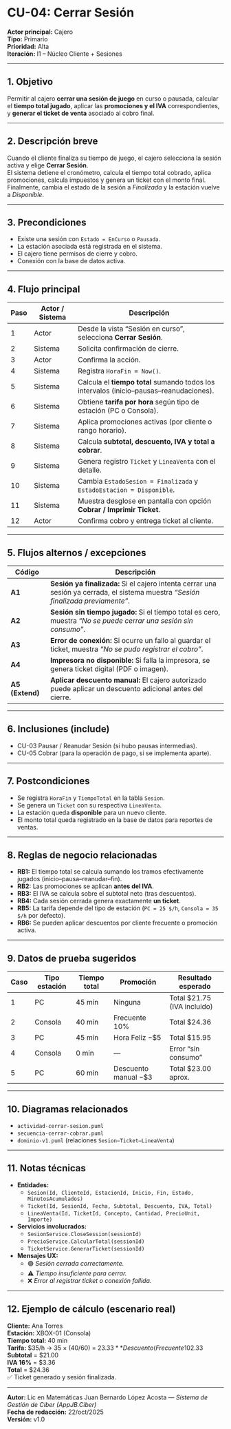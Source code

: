 # CU-04: Cerrar Sesión

**Actor principal:** Cajero  
**Tipo:** Primario  
**Prioridad:** Alta  
**Iteración:** I1 – Núcleo Cliente + Sesiones  

---

## 1. Objetivo
Permitir al cajero **cerrar una sesión de juego** en curso o pausada, calcular el **tiempo total jugado**, aplicar las **promociones y el IVA** correspondientes, y **generar el ticket de venta** asociado al cobro final.

---

## 2. Descripción breve
Cuando el cliente finaliza su tiempo de juego, el cajero selecciona la sesión activa y elige **Cerrar Sesión**.  
El sistema detiene el cronómetro, calcula el tiempo total cobrado, aplica promociones, calcula impuestos y genera un ticket con el monto final.  
Finalmente, cambia el estado de la sesión a *Finalizada* y la estación vuelve a *Disponible*.

---

## 3. Precondiciones
- Existe una sesión con `Estado = EnCurso` o `Pausada`.  
- La estación asociada está registrada en el sistema.  
- El cajero tiene permisos de cierre y cobro.  
- Conexión con la base de datos activa.

---

## 4. Flujo principal

| Paso | Actor / Sistema | Descripción |
|------|------------------|--------------|
| 1 | Actor | Desde la vista “Sesión en curso”, selecciona **Cerrar Sesión**. |
| 2 | Sistema | Solicita confirmación de cierre. |
| 3 | Actor | Confirma la acción. |
| 4 | Sistema | Registra `HoraFin = Now()`. |
| 5 | Sistema | Calcula el **tiempo total** sumando todos los intervalos (inicio–pausas–reanudaciones). |
| 6 | Sistema | Obtiene **tarifa por hora** según tipo de estación (PC o Consola). |
| 7 | Sistema | Aplica promociones activas (por cliente o rango horario). |
| 8 | Sistema | Calcula **subtotal, descuento, IVA y total a cobrar**. |
| 9 | Sistema | Genera registro `Ticket` y `LineaVenta` con el detalle. |
| 10 | Sistema | Cambia `EstadoSesion = Finalizada` y `EstadoEstacion = Disponible`. |
| 11 | Sistema | Muestra desglose en pantalla con opción **Cobrar / Imprimir Ticket**. |
| 12 | Actor | Confirma cobro y entrega ticket al cliente. |

---

## 5. Flujos alternos / excepciones

| Código | Descripción |
|---------|--------------|
| **A1** | **Sesión ya finalizada:** Si el cajero intenta cerrar una sesión ya cerrada, el sistema muestra *“Sesión finalizada previamente”*. |
| **A2** | **Sesión sin tiempo jugado:** Si el tiempo total es cero, muestra *“No se puede cerrar una sesión sin consumo”*. |
| **A3** | **Error de conexión:** Si ocurre un fallo al guardar el ticket, muestra *“No se pudo registrar el cobro”*. |
| **A4** | **Impresora no disponible:** Si falla la impresora, se genera ticket digital (PDF o imagen). |
| **A5 (Extend)** | **Aplicar descuento manual:** El cajero autorizado puede aplicar un descuento adicional antes del cierre. |

---

## 6. Inclusiones (include)
- CU-03 Pausar / Reanudar Sesión (si hubo pausas intermedias).  
- CU-05 Cobrar (para la operación de pago, si se implementa aparte).  

---

## 7. Postcondiciones
- Se registra `HoraFin` y `TiempoTotal` en la tabla `Sesion`.  
- Se genera un `Ticket` con su respectiva `LineaVenta`.  
- La estación queda **disponible** para un nuevo cliente.  
- El monto total queda registrado en la base de datos para reportes de ventas.  

---

## 8. Reglas de negocio relacionadas
- **RB1:** El tiempo total se calcula sumando los tramos efectivamente jugados (inicio–pausa–reanudar–fin).  
- **RB2:** Las promociones se aplican **antes del IVA**.  
- **RB3:** El IVA se calcula sobre el subtotal neto (tras descuentos).  
- **RB4:** Cada sesión cerrada genera exactamente **un ticket**.  
- **RB5:** La tarifa depende del tipo de estación (`PC = 25 $/h`, `Consola = 35 $/h` por defecto).  
- **RB6:** Se pueden aplicar descuentos por cliente frecuente o promoción activa.  

---

## 9. Datos de prueba sugeridos

| Caso | Tipo estación | Tiempo total | Promoción | Resultado esperado |
|-------|----------------|---------------|-------------|--------------------|
| 1 | PC | 45 min | Ninguna | Total $21.75 (IVA incluido) |
| 2 | Consola | 40 min | Frecuente 10% | Total $24.36 |
| 3 | PC | 45 min | Hora Feliz −$5 | Total $15.95 |
| 4 | Consola | 0 min | — | Error “sin consumo” |
| 5 | PC | 60 min | Descuento manual −$3 | Total $23.00 aprox. |

---

## 10. Diagramas relacionados
- `actividad-cerrar-sesion.puml`  
- `secuencia-cerrar-cobrar.puml`  
- `dominio-v1.puml` (relaciones `Sesion–Ticket–LineaVenta`)  

---

## 11. Notas técnicas
- **Entidades:**  
  - `Sesion(Id, ClienteId, EstacionId, Inicio, Fin, Estado, MinutosAcumulados)`  
  - `Ticket(Id, SesionId, Fecha, Subtotal, Descuento, IVA, Total)`  
  - `LineaVenta(Id, TicketId, Concepto, Cantidad, PrecioUnit, Importe)`  
- **Servicios involucrados:**  
  - `SesionService.CloseSession(sessionId)`  
  - `PrecioService.CalcularTotal(sessionId)`  
  - `TicketService.GenerarTicket(sessionId)`  
- **Mensajes UX:**  
  - 🟢 *Sesión cerrada correctamente.*  
  - ⚠️ *Tiempo insuficiente para cerrar.*  
  - ❌ *Error al registrar ticket o conexión fallida.*  

---

## 12. Ejemplo de cálculo (escenario real)

**Cliente:** Ana Torres  
**Estación:** XBOX-01 (Consola)  
**Tiempo total:** 40 min  
**Tarifa:** $35/h → 35 × (40/60) = $23.33  
**Descuento (Frecuente 10%)** = −$2.33  
**Subtotal** = $21.00  
**IVA 16%** = $3.36  
**Total** = $24.36  
✅ Ticket generado y sesión finalizada.

---

**Autor:** Lic en Matemáticas Juan Bernardo López Acosta — *Sistema de Gestión de Ciber (AppJB.Ciber)*  
**Fecha de redacción:** 22/oct/2025  
**Versión:** v1.0  

